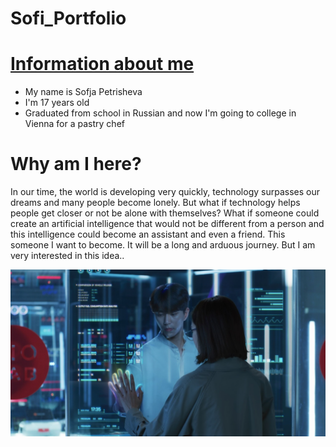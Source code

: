 # Sofi_Portfolio

# [Information about me](https://github.com/Sof-max/portfolio.git)
* My name is Sofja Petrisheva
* I'm 17 years old
* Graduated from school in Russian and now I'm going to college in Vienna for a pastry chef

# Why am I here?
In our time, the world is developing very quickly, technology surpasses our dreams and many people become lonely. But what if technology helps people get closer or not be alone with themselves? What if someone could create an artificial intelligence that would not be different from a person and this intelligence could become an assistant and even a friend. This someone I want to become. It will be a long and arduous journey. But I am very interested in this idea..

![](scale_1200.png)
